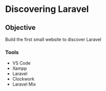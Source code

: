 # Discovering Laravel

## Objective
Build the first small website to discover Laravel

<!-- Tips & tricks
This exercise is divided in parts that are all designed to last for about a day (give or take). All instructions are divided in must-do's and extra's to give you a chance to do all topics, and go in-dept when you have the time.

A framework like Laravel is really, really big. Try to focus your learning on what you need at that moment. Don't hesitate to reach out if you feel like going in circles or do some pair programming with another learner.

The "Laravel from scratch" series at Laracasts can be a really valuable resource. Laravel has been updated since, so make sure to check for syntax updates if you run into any problems. Usually they warn you about it, so make sure to read any info below the video. The challenges will often refer to a certain chapter of this series - feel free to work with other resources if they work better for you!

Everyone learns at his/her own pace, which means that your coach might have to switch between topics a lot every day. Think about the "how to ask questions" session when requesting help: explain what you want to do, what you tried and where you ended up.

Good luck, and enjoy the journey!
Chi va piano, va sano e va lontano (slow and steady wins the race) -->

### Tools
- VS Code 
- Xampp
- Laravel 
- Clockwork
- Laravel Mix
